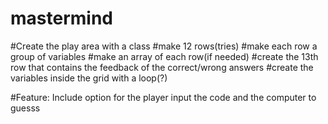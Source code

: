 # mastermind

#Create the play area with a class
    #make 12 rows(tries)
    #make each row a group of variables
    #make an array of each row(if needed)
    #create the 13th row that contains the feedback of the correct/wrong answers
    #create the variables inside the grid with a loop(?)

#Feature: Include option for the player input the code and the computer to guesss

